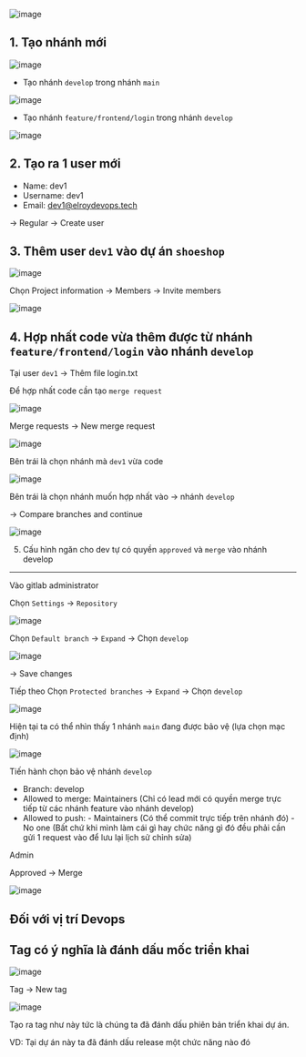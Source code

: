 ![image](https://github.com/user-attachments/assets/290b8220-26a4-4558-a994-9bf22c647d50)


## 1. Tạo nhánh mới
![image](https://github.com/user-attachments/assets/6c6cca3b-fb12-404c-958e-e88323462141)

- Tạo nhánh `develop` trong nhánh `main`

![image](https://github.com/user-attachments/assets/f592d489-e77e-4713-a4dc-a64d5b0eab64)

- Tạo nhánh `feature/frontend/login` trong nhánh `develop`

![image](https://github.com/user-attachments/assets/209fcdd9-8b21-4137-890e-ca16988c4d17)

## 2. Tạo ra 1 user mới

- Name: dev1
- Username: dev1
- Email: dev1@elroydevops.tech

-> Regular -> Create user

## 3. Thêm user  `dev1` vào dự án `shoeshop`

![image](https://github.com/user-attachments/assets/c096c9e7-9618-4d41-9f31-65f06e679576)

Chọn Project information -> Members -> Invite members 

![image](https://github.com/user-attachments/assets/550ebf75-1525-4410-99d4-3cfb2481269c)

## 4. Hợp nhất code vừa thêm được từ nhánh `feature/frontend/login` vào nhánh `develop`

Tại user `dev1` -> Thêm file login.txt

Để hợp nhất code cần tạo `merge request`

![image](https://github.com/user-attachments/assets/8eaa6106-9015-48b9-b490-c986ac2282e9)

Merge requests -> New merge request 

![image](https://github.com/user-attachments/assets/a774e0b6-9767-4e42-9f39-0fbaa6a4c87c)

Bên trái là chọn nhánh mà `dev1` vừa code 

![image](https://github.com/user-attachments/assets/37b00a75-e6a5-40d4-8157-a3311f07b994)

Bên trái là chọn nhánh muốn hợp nhất vào -> nhánh `develop` 

-> Compare branches and continue

![image](https://github.com/user-attachments/assets/c0533686-345c-4674-acdd-19badb55147d)

5. Cấu hình ngăn cho dev tự có quyền `approved` và `merge` vào nhánh develop
--------

Vào gitlab administrator

Chọn `Settings` -> `Repository` 

![image](https://github.com/user-attachments/assets/c9a6b466-2c64-4e23-a32b-b93be5f2981c)

Chọn `Default branch` -> `Expand` -> Chọn `develop`

![image](https://github.com/user-attachments/assets/bcdfda4a-224a-42fe-ba9c-b49d27e75d44)

-> Save changes

Tiếp theo Chọn `Protected branches` -> `Expand` -> Chọn `develop`

![image](https://github.com/user-attachments/assets/4c2813d5-0998-4fb0-a085-fde0213e9bd9)

Hiện tại ta có thể nhìn thấy 1 nhánh `main` đang được bảo vệ (lựa chọn mạc định)

![image](https://github.com/user-attachments/assets/1957dc30-4f5d-4550-8c57-4d471aa8ce2e)

Tiến hành chọn bảo vệ nhánh `develop`

- Branch: develop
- Allowed to merge: Maintainers (Chỉ có lead mới có quyền merge trực tiếp từ các nhánh feature vào nhánh develop)
- Allowed to push:
      - Maintainers  (Có thể commit trực tiếp trên nhánh đó)
      - No one  (Bất chứ khi mình làm cái gì hay chức năng gì đó đều phải cần gửi 1 request vào để lưu lại lịch sử chỉnh sửa)

            

Admin

Approved -> Merge

![image](https://github.com/user-attachments/assets/3ddbee70-4dcb-44fa-b84d-eb873925d2ed)


Đối với vị trí Devops
---------------


Tag có ý nghĩa là đánh dấu mốc triển khai
----------

![image](https://github.com/user-attachments/assets/c7abacac-f2f4-4ce5-8462-2b963369140b)


Tag -> New tag 

![image](https://github.com/user-attachments/assets/a06855bb-5015-46e3-b3b3-6f058f2690d6)

Tạo ra tag như này tức là chúng ta đã đánh dấu phiên bản triển khai dự án.

VD: Tại dự án này ta đã đánh dấu release một chức năng nào đó




















